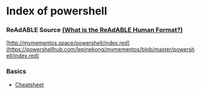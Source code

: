 
# Index of powershell


### ReAdABLE Source [(What is the ReAdABLE Human Format?)](http://readablehumanformat.com)

[http://mymementos.space/powershell/index.red](https://powershellhub.com/lepinekong/mymementos/blob/master/powershell/index.red)


### Basics

- [Cheatsheet](./cheatsheet)
                        
